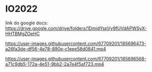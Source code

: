 ﻿# IO2022

link do google docs:
https://drive.google.com/drive/folders/1DmidYspVy9fUVdAPWSyX-HHTBMgZOeHC


https://user-images.githubusercontent.com/67709201/185696473-a26fa3de-df56-4e78-890e-c1eee58d0841.mp4



https://user-images.githubusercontent.com/67709201/185696568-a71c9db5-172a-4e51-9bb2-2a7e4f5af723.mp4


